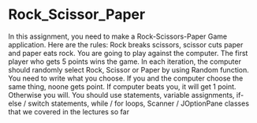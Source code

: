 # Rock_Scissor_Paper
In this assignment, you need to make a Rock-Scissors-Paper Game application.
Here are the rules: Rock breaks scissors, scissor cuts paper and paper eats rock. You are going to play against the computer. The first player who gets 5 points wins the game.
In each iteration, the computer should randomly select Rock, Scissor or Paper by using Random function. You need to write what you choose.
If you and the computer choose the same thing, noone gets point. If computer beats you, it will get 1 point. Otherwise you will.
You should use statements, variable assignments, if-else / switch statements, while / for loops, Scanner / JOptionPane classes that we covered in the lectures so far
